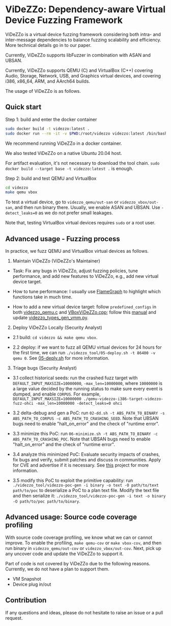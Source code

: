 # ViDeZZo: Dependency-aware Virtual Device Fuzzing Framework

ViDeZZo is a virtual device fuzzing framework considering both intra- and
inter-message dependencies to balance fuzzing scalability and efficiency. More
technical details go in to our paper.

Currently, ViDeZZo supports libFuzzer in combination with ASAN and UBSAN.

Currently, ViDeZZo supports QEMU (C) and VirtualBox (C++) covering Audio,
Storage, Network, USB, and Graphics virtual devices, and covering i386, x86_64,
ARM, and AArch64 builds.

The usage of ViDeZZo is as follows.

## Quick start

Step 1: build and enter the docker container

``` bash
sudo docker build -t videzzo:latest .
sudo docker run --rm -it -v $PWD:/root/videzzo videzzo:latest /bin/bash
```

We recommend running ViDeZZo in a docker container.

We also tested ViDeZZo on a native Ubuntu 20.04 host.

For artifact evaluation, it's not necessary to download the tool chain. `sudo
docker build --target base -t videzzo:latest .` is enough.

Step 2: build and test QEMU and VirtualBox

``` bash
cd videzzo
make qemu vbox
```

To test a virtual device, go to `videzzo_qemu/out-san` or
`videzzo_vbox/out-san`, and then run binary there. Usually, we enable ASAN and
UBSAN. Use `-detect_leaks=0` as we do not prefer small leakages.

Note that, testing VirtualBox virtual devices requires `sudo` or a root user.

## Advanced usage - Fuzzing process

In practice, we fuzz QEMU and VirtualBox virtual devices as follows.

1. Maintain ViDeZZo (ViDeZZo's Maintainer)

+ Task: Fix any bugs in ViDeZZo, adjust fuzzing policies, tune performance, and
add new features to ViDeZZo, e.g., add new virtual device target.

+ How to tune performance: I usually use
[FlameGraph](https://github.com/brendangregg/FlameGraph) to highlight which
functions take in much time.

+ How to add a new virtual device target: follow `predefined_configs` in both
[videzzo_qemu.c](./videzzo_qemu/videzzo_qemu.c) and
[VBoxViDeZZo.cpp](./videzzo_vbox/VBoxViDeZZo.cpp); follow this
[manual](./docs/IntraMessageDependenciesManuals.md) and update
[videzzo_types_gen_vmm.py](./videzzo_types_gen_vmm.py).

2. Deploy ViDeZZo Locally (Security Analyst)

+ 2.1 build: `cd videzzo && make qemu vbox`.

+ 2.2 deploy: if we want to fuzz all QEMU virtual devices for 24 hours for the
first time, we can run `./videzzo_tool/05-deploy.sh -t 86400 -v qemu 0`. See
[05-deply.sh](./videzzo_tool/05-deploy.sh) for more information.

3. Triage bugs (Security Analyst)

+ 3.1 collect historical seeds: run the crashed fuzz target with
`DEFAULT_INPUT_MAXSIZE=10000000`, `-max_len=10000000`, where `10000000` is a
large value decided by the running status to make sure every event is dumped,
and enable `CORPUS`. For example, `DEFAULT_INPUT_MAXSIZE=10000000
./qemu-videzzo-i386-target-videzzo-fuzz-ohci -max_len=10000000 -detect_leaks=0
ohci`

+ 3.2 delta-debug and gen a PoC: run `02-dd.sh -t ABS_PATH_TO_BINARY -s
ABS_PATH_TO_CORPUS -c ABS_PATH_TO_CRASHING_SEED`. Note that UBSAN bugs need to
enable "halt_on_error" and the check of "runtime error".

+ 3.3 minimize this PoC: run `06-minimize.sh -t ABS_PATH_TO_BINARY -c
ABS_PATH_TO_CRASHING_POC`. Note that UBSAN bugs need to enable "halt_on_error"
and the check of "runtime error".

+ 3.4 analyze this minimized PoC: Evaluate security impacts of crashes, fix bugs
and verify, submit patches and discuss in communities. Apply for CVE and
advertise if it is necessary. See
[this](https://github.com/HexHive/virtfuzz-bugs) project for more information.

+ 3.5 modify this PoC to exploit the primitive capability: run
`./videzzo_tool/videzzo-poc-gen -i binary -o text -O path/to/text path/to/poc`
to deserialize a PoC to a plan text file.  Modify the text file and then
serialize it: `./videzzo_tool/videzzo-poc-gen -i text -o binary -O path/to/poc
path/to/binary`.

## Advanced usage: Source code coverage profiling

With source code coverage profiling, we know what we can or cannot improve. To
enable the profiling, `make qemu-cov` or `make vbox-cov`, and then run binary in
`videzzo_qemu/out-cov` or `videzzo_vbox/out-cov`. Next, pick up any uncover code
and update the ViDeZZo to support it.

Part of code is not covered by ViDeZZo due to the following reasons. Currently,
we do not have a plan to support them.

+ VM Snapshot
+ Device plug in/out

## Contribution

If any questions and ideas, please do not hesitate to raise an issue or a pull
request.
